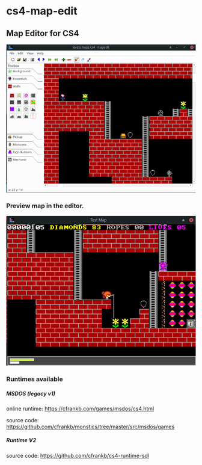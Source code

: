 # cs4-map-edit

## Map Editor for CS4

![alt text](images/Screenshot_2025-01-07_05-37-12.png)

### Preview map in the editor.

![alt text](images/Screenshot_2025-01-07_05-31-36.png)

### Runtimes available

##### MSDOS (legacy v1)

online runtime: https://cfrankb.com/games/msdos/cs4.html

source code: https://github.com/cfrankb/monstics/tree/master/src/msdos/games

##### Runtime V2

source code: https://github.com/cfrankb/cs4-runtime-sdl

